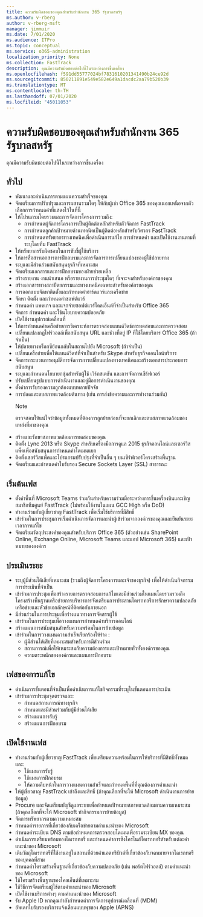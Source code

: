 ```yaml
---
title: ความรับผิดชอบของคุณสําหรับสํานักงาน 365 รัฐบาลสหรัฐ
ms.author: v-rberg
author: v-rberg-msft
manager: jimmuir
ms.date: 7/01/2020
ms.audience: ITPro
ms.topic: conceptual
ms.service: o365-administration
localization_priority: None
ms.collection: FastTrack
description: คุณมีความรับผิดชอบต่อไปนี้ในระหว่างการขึ้นเครื่อง
ms.openlocfilehash: f591dd55777024bf7831610201341490b24ce92d
ms.sourcegitcommit: 850211891e549e582e649a1dacdc2aa79b520b39
ms.translationtype: MT
ms.contentlocale: th-TH
ms.lasthandoff: 07/01/2020
ms.locfileid: "45011053"
---
```

# <a name="your-responsibilities-for-office-365-us-government"></a>ความรับผิดชอบของคุณสําหรับสํานักงาน 365 รัฐบาลสหรัฐ

คุณมีความรับผิดชอบต่อไปนี้ในระหว่างการขึ้นเครื่อง
  
## <a name="general"></a>ทั่วไป

- พัฒนาและดําเนินการตามแผนความสําเร็จของคุณ   
- จัดเตรียมการปรับปรุงและการผสานรวมใดๆ ให้กับผู้เช่า Office 365 ของคุณนอกเหนือจากตัวเลือกการกําหนดค่าที่แสดงไว้ในที่นี้    
- ให้โปรแกรมโดยรวมและการจัดการโครงการรวมถึง:     
  - การกําหนดผู้จัดการโครงการเป็นผู้ติดต่อหลักสําหรับตัวจัดการ FastTrack   
  - การกําหนดลูกค้าเป้าหมายด้านเทคนิคเป็นผู้ติดต่อหลักสําหรับวิศวกร FastTrack  
  - การกําหนดทรัพยากรทางเทคนิคเพื่อดําเนินการแก้ไข การกําหนดค่า และเปิดใช้งานงานตามที่ระบุโดยทีม FastTrack   
- ให้ทรัพยากรรับผิดชอบในการขับขี่ผู้ใช้บริการ    
- ให้การสื่อสารเอกสารการฝึกอบรมและการจัดการการเปลี่ยนแปลงของผู้ใช้ปลายทาง    
- ระบุและมีส่วนร่วมสนับสนุนธุรกิจที่เหมาะสม     
- จัดเตรียมเอกสารและการฝึกอบรมของฝ่ายช่วยเหลือ     
- สร้างรายงาน งานนําเสนอ หรือรายงานการประชุมใดๆ ที่เจาะจงสําหรับองค์กรของคุณ     
- สร้างเอกสารทางสถาปัตยกรรมและทางเทคนิคเฉพาะสําหรับองค์กรของคุณ     
- การออกแบบจัดหาติดตั้งและกําหนดค่าฮาร์ดแวร์และเครือข่าย    
- จัดหา ติดตั้ง และกําหนดค่าซอฟต์แวร์     
- กําหนดค่า แพคเกจ และแจกจ่ายซอฟต์แวร์ไคลเอ็นต์ที่จําเป็นสําหรับ Office 365    
- จัดการ กําหนดค่า และใช้นโยบายความปลอดภัย    
- เปิดใช้งานอุปกรณ์เคลื่อนที่    
- ให้การกําหนดค่าเครือข่ายการวิเคราะห์การตรวจสอบแบนด์วิดธ์การทดสอบและการตรวจสอบ 
- เปลี่ยนแปลงกฎไฟร์วอลล์เพื่อสนับสนุน URL และช่วงที่อยู่ IP ที่ใช้โดยบริการ Office 365 (ถ้าจําเป็น)
- ให้ปลายทางพร็อกซีย้อนกลับในสถานไปยัง Microsoft (ถ้าจําเป็น)     
- เปลี่ยนเครือข่ายเพื่อให้แบนด์วิดท์ที่จําเป็นสําหรับ Skype สําหรับธุรกิจออนไลน์บริการ   
- จัดการกระบวนการอนุมัติการจัดการการเปลี่ยนแปลงทางเทคนิคและสร้างเอกสารประกอบการสนับสนุน    
- ระบุและกําหนดนโยบายกลุ่มสําหรับผู้ใช้ เวิร์กสเตชัน และการจัดการเซิร์ฟเวอร์    
- ปรับเปลี่ยนรูปแบบการดําเนินงานและคู่มือการดําเนินงานของคุณ   
- ตั้งค่าการรับรองความถูกต้องแบบหลายปัจจัย   
- การปลดและลบสภาพแวดล้อมต้นทาง (เช่น การส่งข้อความและการทํางานร่วมกัน) 
    > [!NOTE]
    > ตรวจสอบให้แน่ใจว่าข้อมูลทั้งหมดที่ต้องการถูกย้ายก่อนที่จะยกเลิกและลบสภาพแวดล้อมของแหล่งที่มาของคุณ   
- สร้างและรักษาสภาพแวดล้อมการทดสอบของคุณ  
- ติดตั้ง Lync 2013 หรือ Skype สําหรับเครื่องมือการดูแล 2015 ธุรกิจออนไลน์และเซอร์วิสแพ็คเพื่อสนับสนุนการกําหนดค่าโดเมนแยก    
- ติดตั้งเซอร์วิสแพ็คและโปรแกรมปรับปรุงที่จําเป็นอื่น ๆ บนเซิร์ฟเวอร์โครงสร้างพื้นฐาน     
- จัดเตรียมและกําหนดค่าใบรับรอง Secure Sockets Layer (SSL) สาธารณะ 
    
## <a name="initiate-phase"></a>เริ่มต้นเฟส

- ตั้งค่าพื้นที่ Microsoft Teams ร่วมกันสําหรับความร่วมมือระหว่างการขึ้นเครื่องบินและเชิญสมาชิกทีมศูนย์ FastTrack (ไม่พร้อมใช้งานในแผน GCC High หรือ DoD)   
- ทํางานร่วมกับผู้เชี่ยวชาญ FastTrack เพื่อเริ่มใช้บริการที่มีสิทธิ์    
- เข้าร่วมในการประชุมการเริ่มดําเนินการจัดการและนําผู้เข้าร่วมจากองค์กรของคุณและยืนยันระยะเวลาการแก้ไข    
- จัดเตรียมวัตถุประสงค์ของคุณสําหรับบริการ Office 365 (ตัวอย่างเช่น SharePoint Online, Exchange Online, Microsoft Teams และแอป Microsoft 365) และเป้าหมายขององค์กร
    
## <a name="assess-phase"></a>ประเมินระยะ

- ระบุผู้มีส่วนได้เสียที่เหมาะสม (รวมถึงผู้จัดการโครงการและเจ้าของธุรกิจ) เพื่อให้ดําเนินกิจกรรมการประเมินที่จําเป็น    
- เข้าร่วมการประชุมเพื่อสร้างรายการตรวจสอบการแก้ไขและมีส่วนร่วมในแผนโดยรวมรวมถึงโครงสร้างพื้นฐานเครือข่ายการบริหารการจัดเตรียมการประสานไดเรกทอรีการรักษาความปลอดภัยเครือข่ายและหัวข้อเอกลักษณ์ที่ติดต่อกับภายนอก 
- มีส่วนร่วมในการประชุมเพื่อร่างแนวทางการจัดสรรผู้ใช้     
- เข้าร่วมในการประชุมเพื่อวางแผนการกําหนดค่าบริการออนไลน์    
- สร้างแผนการสนับสนุนสําหรับความพร้อมในการย้ายข้อมูล    
- เข้าร่วมในการวางแผนความสําเร็จเรียกร้องให้ร่าง :   
  - ผู้มีส่วนได้เสียที่เหมาะสมสําหรับการมีส่วนร่วม   
  - สถานการณ์เพื่อให้เหมาะสมกับความต้องการและเป้าหมายทั่วทั้งองค์กรของคุณ   
  - ความตระหนักขององค์กรและแผนการฝึกอบรม
    
## <a name="remediate-phase"></a>เฟสของการแก้ไข

- ดําเนินการขั้นตอนที่จําเป็นเพื่อดําเนินการแก้ไขกิจกรรมที่ระบุในขั้นตอนการประเมิน  
- เข้าร่วมการประชุมจุดตรวจและ:   
  - กําหนดสถานการณ์ทางธุรกิจ  
  - กําหนดและมีส่วนร่วมกับผู้มีส่วนได้เสีย  
  - สร้างแผนการรับรู้ 
  - สร้างแผนการฝึกอบรม
    
## <a name="enable-phase"></a>เปิดใช้งานเฟส

- ทํางานร่วมกับผู้เชี่ยวชาญ FastTrack เพื่อเตรียมความพร้อมในการให้บริการที่มีสิทธิ์ทั้งหมดและ:  
  - ใช้แผนการรับรู้   
  - ใช้แผนการฝึกอบรม   
  - ให้ความคืบหน้าในการวางแผนความสําเร็จและกําหนดพื้นที่ที่คุณต้องการคําแนะนํา  
- ให้ผู้เชี่ยวชาญ FastTrack เข้าถึงและสิทธิ์ (ถ้าคุณเลือกที่จะให้ Microsoft ดําเนินงานการย้ายข้อมูล)   
- Procure และจัดเตรียมบัญชีดูแลระบบเพื่อกําหนดเป้าหมายสภาพแวดล้อมตามความเหมาะสม (ถ้าคุณเลือกที่จะให้ Microsoft ทํากิจกรรมการย้ายข้อมูล)    
- จัดการทรัพยากรตามความเหมาะสม     
- กําหนดค่ารายการที่เกี่ยวข้องกับเครือข่ายตามคําแนะนําของ Microsoft    
- กําหนดค่าระเบียน DNS ตามข้อกําหนดการตรวจสอบโดเมนเพื่อรวมระเบียน MX ของคุณ    
- ดําเนินการเตรียมพร้อมของไดเรกทอรี และกําหนดค่าการซิงโครไนส์ไดเรกทอรีสําหรับแต่ละคําแนะนําของ Microsoft   
- เติมวัตถุไดเรกทอรีที่ใช้งานอยู่ในสถานที่ด้วยค่าแอตทริบิวต์ที่เกี่ยวข้องกับจดหมายจากไดเรกทอรีของบุคคลที่สาม    
- กําหนดค่าโครงสร้างพื้นฐานที่เกี่ยวข้องกับความปลอดภัย (เช่น พอร์ตไฟร์วอลล์) ตามคําแนะนําของ Microsoft    
- ใช้โครงสร้างพื้นฐานของไคลเอ็นต์ที่เหมาะสม   
- ใช้วิธีการจัดเตรียมผู้ใช้ตามคําแนะนําของ Microsoft    
- เปิดใช้งานบริการต่างๆ ตามคําแนะนําของ Microsoft    
- รับ Apple ID หากคุณกําลังกําหนดค่าการจัดการอุปกรณ์เคลื่อนที่ (MDM)   
- อัพเดทใบรับรองบริการแจ้งเตือนแบบพุชของ Apple (APNS)
  